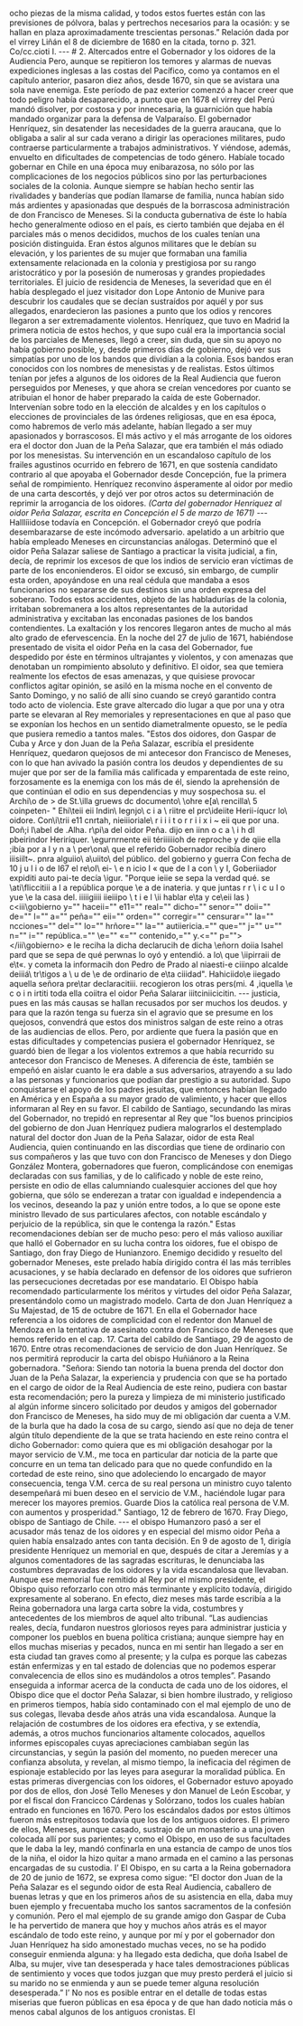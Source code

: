 ocho piezas de la misma calidad, y todos estos fuertes están con las previsiones de pólvora, balas y pertrechos necesarios para la ocasión: y se hallan en plaza aproximadamente trescientas personas.” Relación dada por el virrey Liñán el 8 de diciembre de 1680 en la citada, torno p. 321. Co/cc.cioti I. --- # 2. Altercados entre el Gobernador y los oidores de la Audiencia Pero, aunque se repitieron los temores y alarmas de nuevas expediciones inglesas a las costas del Pacífico, como ya contamos en el capítulo anterior, pasaron diez años, desde 1670, sin que se avistara una sola nave enemiga. Este período de paz exterior comenzó a hacer creer que todo peligro había desaparecido, a punto que en 1678 el virrey del Perú mandó disolver, por costosa y por innecesaria, la guarnición que había mandado organizar para la defensa de Valparaíso. El gobernador Henríquez, sin desatender las necesidades de la guerra araucana, que lo obligaba a salir al sur cada verano a dirigir las operaciones militares, pudo contraerse particularmente a trabajos administrativos. Y viéndose, además, envuelto en dificultades de competencias de todo género. Habíale tocado gobernar en Chile en una época muy enibarazosa, no sólo por las complicaciones de los negocios públicos sino por las perturbaciones sociales de la colonia. Aunque siempre se habían hecho sentir las rivalidades y banderías que podían llamarse de familia, nunca habían sido más ardientes y apasionadas que después de la borrascosa administración de don Francisco de Meneses. Si la conducta gubernativa de éste lo había hecho generalmente odioso en el país, es cierto también que dejaba en él parciales más o menos decididos, muchos de los cuales tenían una posición distinguida. Eran éstos algunos militares que le debían su elevación, y los parientes de su mujer que formaban una familia extensamente relacionada en la colonia y prestigiosa por su rango aristocrático y por la posesión de numerosas y grandes propiedades territoriales. El juicio de residencia de Meneses, la severidad que en él había desplegado el juez visitador don Lope Antonio de Munive para descubrir los caudales que se decían sustraídos por aquél y por sus allegados, enardecieron las pasiones a punto que los odios y rencores llegaron a ser extremadamente violentos. Henríquez, que tuvo en Madrid la primera noticia de estos hechos, y que supo cuál era la importancia social de los parciales de Meneses, llegó a creer, sin duda, que sin su apoyo no había gobierno posible, y, desde primeros días de gobierno, dejó ver sus simpatías por uno de los bandos que dividían a la colonia. Esos bandos eran conocidos con los nombres de menesistas y de realistas. Estos últimos tenían por jefes a algunos de los oidores de la Real Audiencia que fueron perseguidos por Meneses, y que ahora se creían vencedores por cuanto se atribuían el honor de haber preparado la caída de este Gobernador. Intervenían sobre todo en la elección de alcaldes y en los capítulos o elecciones de provinciales de las órdenes religiosas, que en esa época, como habremos de verlo más adelante, habían llegado a ser muy apasionados y borrascosos. El más activo y el más arrogante de los oidores era el doctor don Juan de la Peña Salazar, que era también el más odiado por los menesistas. Su intervención en un escandaloso capítulo de los frailes agustinos ocurrido en febrero de 1671, en que sostenía candidato contrario al que apoyaba el Gobernador desde Concepción, fue la primera señal de rompimiento. Henríquez reconvino ásperamente al oidor por medio de una carta descortés, y dejó ver por otros actos su determinación de reprimir la arrogancia de los oidores. *(Carta del gobernador Henriquez al oidor Peña Salazar, escrita en Concepción el 5 de marzo de 1671)* --- Halllíiidose todavía en Concepción. el Gobernador creyó que podría desembarazarse de este incómodo adversario. apelatido a un arbitrio que había empleado Meneses en circunstancias análogas. Determinó que el oidor Peña Salazar saliese de Santiago a practicar la visita judicial, a fin, decía, de reprimir los excesos de que los indios de servicio eran víctimas de parte de los enconienderos. El oidor se excusó, sin embargo, de cumplir esta orden, apoyándose en una real cédula que mandaba a esos funcionarios no separarse de sus destinos sin una orden expresa del soberano. Todos estos accidentes, objeto de las habladurías de la colonia, irritaban sobremanera a los altos representantes de la autoridad administrativa y excitaban las enconadas pasiones de los bandos contendientes. La exaltación y los rencores llegaron antes de mucho al más alto grado de efervescencia. En la noche del 27 de julio de 1671, habiéndose presentado de visita el oidor Peña en la casa del Gobernador, fue despedido por éste en términos ultrajantes y violentos, y con amenazas que denotaban un rompimiento absoluto y definitivo. El oidor, sea que temiera realmente los efectos de esas amenazas, y que quisiese provocar conflictos agitar opinión, se asiló en la misma noche en el convento de Santo Domingo, y no salió de allí sino cuando se creyó garantido contra todo acto de violencia. Este grave altercado dio lugar a que por una y otra parte se elevaran al Rey memoriales y representaciones en que al paso que se exponían los hechos en un sentido diametralmente opuesto, se le pedía que pusiera remedio a tantos males. "Estos dos oidores, don Gaspar de Cuba y Arce y don Juan de la Peña Salazar, escribía el presidente Henríquez, quedaron quejosos de mi antecesor don Francisco de Meneses, con lo que han avivado la pasión contra los deudos y dependientes de su mujer que por ser de la familia más calificada y emparentada de este reino, forzosamente es la enemiga con los más de él, siendo la aprehensión de que continúan el odio en sus dependencias y muy sospechosa su. el Archi\o de > de St.\illa gruews dc documento\ \ohre e\[a\ rencilla\ 5 coinpeten- " Ehi\teii eii Indin\ Iegnjo\ c i a \ riitre el prc\ideiite Herii-íqucr lo\ oidore\. Con\i\trii e11 cnrtah, nieiiioriale\ r i i i t o r r i i x i ~ eii que por una. Doñ;i I\abel de .Alha. r\pi\a del oidor Peña. dijo en iinn o c a \ i h dl pbeirindor Heriríquer. \egurnrnente eii tériiiiiioh de reproche y de qiie ella \;ibía por a l y n a \ per\ona\ que el referido Gobernador recibía dinero iiisiilt~. pnra alguiio\ a\uiito\ del público. del gobierno y guerra Con fecha de 10 j u l i o de I67 el re\oI\ ei- \ e n icio I « que de l a con \ y I, Goberiiador expiditi auto pai-te decía \igur. "Porque ieiie se sepa la verdad qué. se \ati\fliccitiii a l a república porque \e a de inateria. y que juntas r r \ i c u l o yue \e la casa del. iiiiigiiii iieiiipo \ t i e l \ii hablar e\ta y ce\eii las ) c<iii\gobierno y="" haceii="" e11="" real="" dicho="" senor="" doii="" de="" l="" a="" peña="" eii="" orden="" corregir="" censurar="" la\="" ncciones="" del="" lo\="" hrñore\="" la="" autiiericia.="" que="" j="" u="" n="" i="" república.="" \e="" «="" contenido,="" y.&#x3C;="" p=""> </iii\gobierno> e le reciha la dicha declarucih de dicha \eñorn doiia Isahel pard que se sepa de qué perwnas lo oyó y entendió. a lo\ que \iipirraii de e\t«. y cometa la informacih don Pedro de Prado al niaesti-e ciiinpo alcalde deiiiá\ tr\tigos a \ u de \e de ordinario de e\ta ciiidad". Hahiciido\e iiegado aquella señora pre\tar declaracitiii. recogieron los otras pers(mi\. 4 ,iquella \e c o i n irtiti toda ella coiitra el oidor Peña Salarar iiitciniicicitin. --- justicia, pues en las más causas se hallan recusados por ser muchos los deudos. y para que la razón tenga su fuerza sin el agravio que se presume en los quejosos, convendrá que estos dos ministros salgan de este reino a otras de las audiencias de ellos. Pero, por ardiente que fuera la pasión que en estas dificultades y competencias pusiera el gobernador Henríquez, se guardó bien de llegar a los violentos extremos a que había recurrido su antecesor don Francisco de Meneses. A diferencia de éste, también se empeñó en aislar cuanto le era dable a sus adversarios, atrayendo a su lado a las personas y funcionarios que podían dar prestigio a su autoridad. Supo conquistarse el apoyo de los padres jesuitas, que entonces habían llegado en América y en España a su mayor grado de valimiento, y hacer que ellos informaran al Rey en su favor. El cabildo de Santiago, secundando las miras del Gobernador, no trepidó en representar al Rey que "los buenos principios del gobierno de don Juan Henríquez pudiera malograrlos el destemplado natural del doctor don Juan de la Peña Salazar, oidor de esta Real Audiencia, quien continuando en las discordias que tiene de ordinario con sus compañeros y las que tuvo con don Francisco de Meneses y don Diego González Montera, gobernadores que fueron, complicándose con enemigas declaradas con sus familias, y de lo calificado y noble de este reino, persiste en odio de ellas calumniando cualesquier acciones del que hoy gobierna, que sólo se enderezan a tratar con igualdad e independencia a los vecinos, deseando la paz y unión entre todos, a lo que se opone este ministro llevado de sus particulares afectos, con notable escándalo y perjuicio de la república, sin que le contenga la razón." Estas recomendaciones debían ser de mucho peso: pero el más valioso auxiliar que halló el Gobernador en su lucha contra los oidores, fue el obispo de Santiago, don fray Diego de Hunianzoro. Enemigo decidido y resuelto del gobernador Meneses, este prelado había dirigido contra él las más terribles acusaciones, y se había declarado en defensor de los oidores que sufrieron las persecuciones decretadas por ese mandatario. El Obispo había recomendado particularmente los méritos y virtudes del oidor Peña Salazar, presentándolo como un magistrado modelo. Carta de don Juan Henríquez a Su Majestad, de 15 de octubre de 1671. En ella el Gobernador hace referencia a los oidores de complicidad con el redentor don Manuel de Mendoza en la tentativa de asesinato contra don Francisco de Meneses que hemos referido en el cap. 17. Carta del cabildo de Santiago, 29 de agosto de 1670. Entre otras recomendaciones de servicio de don Juan Henríquez. Se nos permitirá reproducir la carta del obispo Huñiánoro a la Reina gobernadora. "Señora: Siendo tan notoria la buena prenda del doctor don Juan de la Peña Salazar, la experiencia y prudencia con que se ha portado en el cargo de oidor de la Real Audiencia de este reino, pudiera con bastar esta recomendación; pero la pureza y limpieza de mi ministerio justificado al algún informe sincero solicitado por deudos y amigos del gobernador don Francisco de Meneses, ha sido muy de mi obligación dar cuenta a V.M. de la burla que ha dado la cosa de su cargo, siendo así que no deja de tener algún título dependiente de la que se trata haciendo en este reino contra el dicho Gobernador: como quiera que es mi obligación desahogar por la mayor servicio de V.M., me toca en particular dar noticia de la parte que concurre en un tema tan delicado para que no quede confundido en la cortedad de este reino, sino que adoleciendo lo encargado de mayor consecuencia, tenga V.M. cerca de su real persona un ministro cuyo talento desempeñará mi buen deseo en el servicio de V.M., haciéndole lugar para merecer los mayores premios. Guarde Dios la católica real persona de V.M. con aumentos y prosperidad." Santiago, 12 de febrero de 1670. Fray Diego, obispo de Santiago de Chile. --- el obispo Humanzoro pasó a ser el acusador más tenaz de los oidores y en especial del mismo oidor Peña a quien había ensalzado antes con tanta decisión. En 9 de agosto de 1, dirigía presidente Henríquez un memorial en que, después de citar a Jeremías y a algunos comentadores de las sagradas escrituras, le denunciaba las costumbres depravadas de los oidores y la vida escandalosa que llevaban. Aunque ese memorial fue remitido al Rey por el mismo presidente, el Obispo quiso reforzarlo con otro más terminante y explícito todavía, dirigido expresamente al soberano. En efecto, diez meses más tarde escribía a la Reina gobernadora una larga carta sobre la vida, costumbres y antecedentes de los miembros de aquel alto tribunal. “Las audiencias reales, decía, fundaron nuestros gloriosos reyes para administrar justicia y componer los pueblos en buena política cristiana; aunque siempre hay en ellos muchas miserias y pecados, nunca en mi sentir han llegado a ser en esta ciudad tan graves como al presente; y la culpa es porque las cabezas están enfermizas y en tal estado de dolencias que no podemos esperar convalecencia de ellos sino es mudándolos a otros temples”. Pasando enseguida a informar acerca de la conducta de cada uno de los oidores, el Obispo dice que el doctor Peña Salazar, si bien hombre ilustrado, y religioso en primeros tiempos, había sido contaminado con el mal ejemplo de uno de sus colegas, llevaba desde años atrás una vida escandalosa. Aunque la relajación de costumbres de los oidores era efectiva, y se extendía, además, a otros muchos funcionarios altamente colocados, aquellos informes episcopales cuyas apreciaciones cambiaban según las circunstancias, y según la pasión del momento, no pueden merecer una confianza absoluta, y revelan, al mismo tiempo, la ineficacia del régimen de espionaje establecido por las leyes para asegurar la moralidad pública. En estas primeras divergencias con los oidores, el Gobernador estuvo apoyado por dos de ellos, don José Tello Meneses y don Manuel de León Escobar, y por el fiscal don Francicco Cárdenas y Solórzano, todos los cuales habían entrado en funciones en 1670. Pero los escándalos dados por estos últimos fueron más estrepitosos todavía que los de los antiguos oidores. El primero de ellos, Meneses, aunque casado, sustrajo de un monasterio a una joven colocada allí por sus parientes; y como el Obispo, en uso de sus facultades que le daba la ley, mandó confinarla en una estancia de campo de unos tíos de la niña, el oidor la hizo quitar a mano armada en el camino a las personas encargadas de su custodia. I’ El Obispo, en su carta a la Reina gobernadora de 20 de junio de 1672, se expresa como sigue: “El doctor don Juan de la Peña Salazar es el segundo oidor de esta Real Audiencia, caballero de buenas letras y que en los primeros años de su asistencia en ella, daba muy buen ejemplo y frecuentaba mucho los santos sacramentos de la confesión y comunión. Pero el mal ejemplo de su grande amigo don Gaspar de Cuba le ha pervertido de manera que hoy y muchos años atrás es el mayor escándalo de todo este reino, y aunque por mí y por el gobernador don Juan Henríquez ha sido amonestado muchas veces, no se ha podido conseguir enmienda alguna: y ha llegado esta dedicha, que doña Isabel de Alba, su mujer, vive tan desesperada y hace tales demostraciones públicas de sentimiento y voces que todos juzgan que muy presto perderá el juicio si su marido no se enmienda y aun se puede temer alguna resolución desesperada.” I’ No nos es posible entrar en el detalle de todas estas miserias que fueron públicas en esa época y de que han dado noticia más o menos cabal algunos de los antiguos cronistas. El
